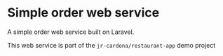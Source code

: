 # Simple order web service

A simple order web service built on Laravel.

This web service is part of the `jr-cardona/restaurant-app` demo project